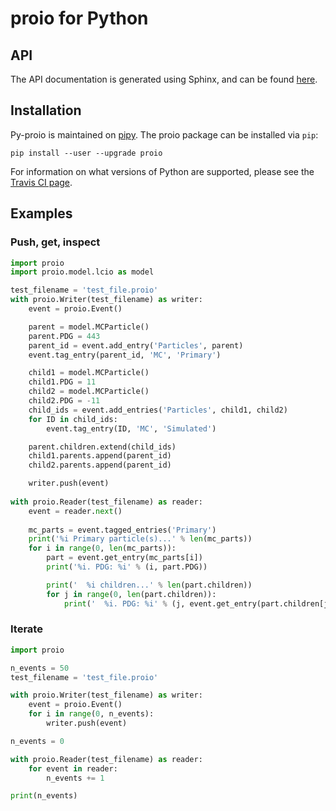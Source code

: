 # proio for Python
## API
The API documentation is generated using Sphinx, and can be found
[here](https://decibelcooper.github.io/py-proio-docs/).

## Installation
Py-proio is maintained on [pipy](https://pypi.python.org/pypi/proio).  The
proio package can be installed via
`pip`:
```shell
pip install --user --upgrade proio
```

For information on what versions of Python are supported, please see the
[Travis CI page](https://travis-ci.org/decibelcooper/proio).

## Examples
### Push, get, inspect
```python
import proio
import proio.model.lcio as model

test_filename = 'test_file.proio'
with proio.Writer(test_filename) as writer:
    event = proio.Event()

    parent = model.MCParticle()
    parent.PDG = 443
    parent_id = event.add_entry('Particles', parent)
    event.tag_entry(parent_id, 'MC', 'Primary')

    child1 = model.MCParticle()
    child1.PDG = 11
    child2 = model.MCParticle()
    child2.PDG = -11
    child_ids = event.add_entries('Particles', child1, child2)
    for ID in child_ids:
        event.tag_entry(ID, 'MC', 'Simulated')

    parent.children.extend(child_ids)
    child1.parents.append(parent_id)
    child2.parents.append(parent_id)

    writer.push(event)
    
with proio.Reader(test_filename) as reader:
    event = reader.next()
    
    mc_parts = event.tagged_entries('Primary')
    print('%i Primary particle(s)...' % len(mc_parts))
    for i in range(0, len(mc_parts)):
        part = event.get_entry(mc_parts[i])
        print('%i. PDG: %i' % (i, part.PDG))

        print('  %i children...' % len(part.children))
        for j in range(0, len(part.children)):
            print('  %i. PDG: %i' % (j, event.get_entry(part.children[j]).PDG))
```

### Iterate
```python
import proio

n_events = 50
test_filename = 'test_file.proio'

with proio.Writer(test_filename) as writer:
    event = proio.Event()
    for i in range(0, n_events):
        writer.push(event)

n_events = 0

with proio.Reader(test_filename) as reader:
    for event in reader:
        n_events += 1

print(n_events)
```
